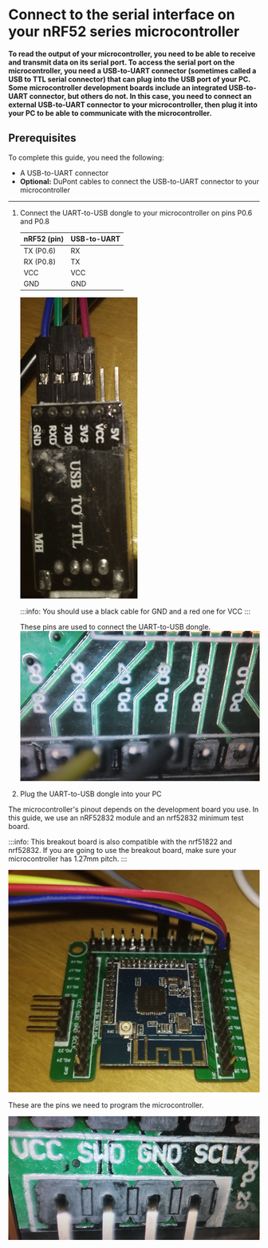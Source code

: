 # Connect to the serial interface on your nRF52 series microcontroller

**To read the output of your microcontroller, you need to be able to receive and transmit data on its serial port. To access the serial port on the microcontroller, you need a USB-to-UART connector (sometimes called a USB to TTL serial connector) that can plug into the USB port of your PC. Some microcontroller development boards include an integrated USB-to-UART connector, but others do not. In this case, you need to connect an external USB-to-UART connector to your microcontroller, then plug it into your PC to be able to communicate with the microcontroller.**

## Prerequisites

To complete this guide, you need the following:

- A USB-to-UART connector
- **Optional:** DuPont cables to connect the USB-to-UART connector to your microcontroller

---

1. Connect the UART-to-USB dongle to your microcontroller on pins P0.6 and P0.8
    
    |    **nRF52 (pin)**   |    **USB-to-UART**  |
    |------------------|------------------|
    |    TX (P0.6)     |    RX            |
    |    RX (P0.8)     |    TX            |
    |    VCC           |    VCC           |
    |    GND           |    GND           |

    ![USB-to-UART pinout](../images/usb-to-uart.png)

    :::info:
    You should use a black cable for GND and a red one for VCC
    :::

    These pins are used to connect the UART-to-USB dongle.
    ![nRF52 UART pinout](../images/nrf52_cheap_uart.png)

2. Plug the UART-to-USB dongle into your PC

The microcontroller's pinout depends on the development board you use. In this guide, we use an nRF52832 module and an nrf52832 minimum test board.
    
:::info:
This breakout board is also compatible with the nrf51822 and nrf52832. If you are going to use the breakout board, make sure your microcontroller has 1.27mm pitch.
:::

![nRF52 breakout board](../images/nrf52_cheap_board.png)

These are the pins we need to program the microcontroller.

![nRF52 programmer pinout](../images/nrf52_cheap_serial_wire_debug.png)